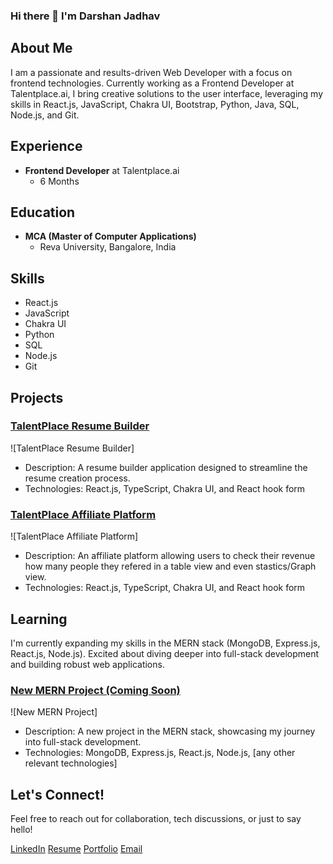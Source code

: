 ### Hi there 👋 I'm Darshan Jadhav

## About Me

I am a passionate and results-driven Web Developer with a focus on frontend technologies. Currently working as a Frontend Developer at Talentplace.ai, I bring creative solutions to the user interface, leveraging my skills in React.js, JavaScript, Chakra UI, Bootstrap, Python, Java, SQL, Node.js, and Git.

## Experience

- **Frontend Developer** at Talentplace.ai
  - 6 Months

## Education

- **MCA (Master of Computer Applications)**
  - Reva University, Bangalore, India

## Skills

- React.js
- JavaScript
- Chakra UI
- Python
- SQL
- Node.js
- Git

## Projects
 
<!-- ![logo](https://github.com/thedarshanjadhav/thedarshanjadhav/assets/57760497/dda0aa8b-2faf-4c30-bdd1-b7774957d2f1)  -->
### [TalentPlace Resume Builder](https://www.talentplace.ai/)
![TalentPlace Resume Builder]

- Description: A resume builder application designed to streamline the resume creation process.
- Technologies: React.js, TypeScript, Chakra UI, and React hook form

### [TalentPlace Affiliate Platform](https://affiliate.talentplace.ai/)
![TalentPlace Affiliate Platform]
- Description: An affiliate platform allowing users to check their revenue how many people they refered in a table view and even stastics/Graph view.
- Technologies: React.js, TypeScript, Chakra UI, and React hook form

## Learning

I'm currently expanding my skills in the MERN stack (MongoDB, Express.js, React.js, Node.js). Excited about diving deeper into full-stack development and building robust web applications.

### [New MERN Project (Coming Soon)](https://github.com/yourusername/new-mern-project)
![New MERN Project]
- Description: A new project in the MERN stack, showcasing my journey into full-stack development.
- Technologies: MongoDB, Express.js, React.js, Node.js, [any other relevant technologies]

## Let's Connect!

Feel free to reach out for collaboration, tech discussions, or just to say hello!

[LinkedIn](https://www.linkedin.com/in/thedarshanjadhav/)
[Resume]( https://shorturl.at/hprCY)
[Portfolio](https://darshanjadhav.netlify.app/)
[Email](mailto:darshanjadhav363@gmail.com)




<!--
**thedarshanjadhav/thedarshanjadhav** is a ✨ _special_ ✨ repository because its `README.md` (this file) appears on your GitHub profile.

Here are some ideas to get you started:

- 🔭 I’m currently working on ...
- 🌱 I’m currently learning ...
- 👯 I’m looking to collaborate on ...
- 🤔 I’m looking for help with ...
- 💬 Ask me about ...
- 📫 How to reach me: ...
- 😄 Pronouns: ...
- ⚡ Fun fact: ...
-->
